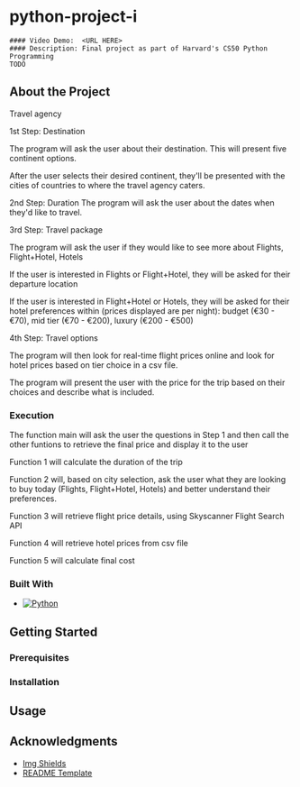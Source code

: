 # python-project-i
    #### Video Demo:  <URL HERE>
    #### Description: Final project as part of Harvard's CS50 Python Programming
    TODO

<!-- ABOUT THE PROJECT -->
## About the Project
Travel agency

1st Step: Destination

The program will ask the user about their destination. This will present five continent options.

After the user selects their desired continent, they'll be presented with the cities of countries to where the travel agency caters.

2nd Step: Duration
The program will ask the user about the dates when they'd like to travel.

3rd Step: Travel package

The program will ask the user if they would like to see more about Flights, Flight+Hotel, Hotels

If the user is interested in Flights or Flight+Hotel, they will be asked for their departure location

If the user is interested in Flight+Hotel or Hotels, they will be asked for their hotel preferences within (prices displayed are per night): budget (€30 - €70), mid tier (€70 - €200), luxury (€200 - €500)

4th Step: Travel options

The program will then look for real-time flight prices online and look for hotel prices based on tier choice in a csv file.

The program will present the user with the price for the trip based on their choices and describe what is included.

### Execution
The function main will ask the user the questions in Step 1 and then call the other funtions to retrieve the final price and display it to the user

Function 1 will calculate the duration of the trip

Function 2 will, based on city selection, ask the user what they are looking to buy today (Flights, Flight+Hotel, Hotels) and better understand their preferences.

Function 3 will retrieve flight price details, using Skyscanner Flight Search API

Function 4 will retrieve hotel prices from csv file

Function 5 will calculate final cost

### Built With
* [![Python][Python]][Python-url]

<!-- GETTING STARTED -->
## Getting Started
### Prerequisites
### Installation

<!-- USAGE EXAMPLES -->
## Usage

<!-- ACKNOWLEDGMENTS -->
## Acknowledgments
* [Img Shields](https://shields.io/)
* [README Template](https://github.com/othneildrew/Best-README-Template)

<!-- MARKDOWN LINKS & IMAGES -->
[Python]: https://img.shields.io/badge/python-3670A0?style=for-the-badge&logo=python&logoColor=ffdd54
[Python-url]: https://www.python.org/
